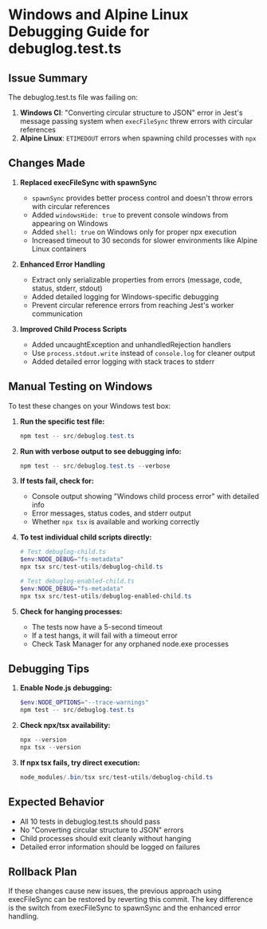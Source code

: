 # Windows and Alpine Linux Debugging Guide for debuglog.test.ts

## Issue Summary

The debuglog.test.ts file was failing on:

1. **Windows CI**: "Converting circular structure to JSON" error in Jest's message passing system when `execFileSync` threw errors with circular references
2. **Alpine Linux**: `ETIMEDOUT` errors when spawning child processes with `npx`

## Changes Made

1. **Replaced execFileSync with spawnSync**
   - `spawnSync` provides better process control and doesn't throw errors with circular references
   - Added `windowsHide: true` to prevent console windows from appearing on Windows
   - Added `shell: true` on Windows only for proper npx execution
   - Increased timeout to 30 seconds for slower environments like Alpine Linux containers

2. **Enhanced Error Handling**
   - Extract only serializable properties from errors (message, code, status, stderr, stdout)
   - Added detailed logging for Windows-specific debugging
   - Prevent circular reference errors from reaching Jest's worker communication

3. **Improved Child Process Scripts**
   - Added uncaughtException and unhandledRejection handlers
   - Use `process.stdout.write` instead of `console.log` for cleaner output
   - Added detailed error logging with stack traces to stderr

## Manual Testing on Windows

To test these changes on your Windows test box:

1. **Run the specific test file:**

   ```powershell
   npm test -- src/debuglog.test.ts
   ```

2. **Run with verbose output to see debugging info:**

   ```powershell
   npm test -- src/debuglog.test.ts --verbose
   ```

3. **If tests fail, check for:**
   - Console output showing "Windows child process error" with detailed info
   - Error messages, status codes, and stderr output
   - Whether `npx tsx` is available and working correctly

4. **To test individual child scripts directly:**

   ```powershell
   # Test debuglog-child.ts
   $env:NODE_DEBUG="fs-metadata"
   npx tsx src/test-utils/debuglog-child.ts

   # Test debuglog-enabled-child.ts
   $env:NODE_DEBUG="fs-metadata"
   npx tsx src/test-utils/debuglog-enabled-child.ts
   ```

5. **Check for hanging processes:**
   - The tests now have a 5-second timeout
   - If a test hangs, it will fail with a timeout error
   - Check Task Manager for any orphaned node.exe processes

## Debugging Tips

1. **Enable Node.js debugging:**

   ```powershell
   $env:NODE_OPTIONS="--trace-warnings"
   npm test -- src/debuglog.test.ts
   ```

2. **Check npx/tsx availability:**

   ```powershell
   npx --version
   npx tsx --version
   ```

3. **If npx tsx fails, try direct execution:**
   ```powershell
   node_modules/.bin/tsx src/test-utils/debuglog-child.ts
   ```

## Expected Behavior

- All 10 tests in debuglog.test.ts should pass
- No "Converting circular structure to JSON" errors
- Child processes should exit cleanly without hanging
- Detailed error information should be logged on failures

## Rollback Plan

If these changes cause new issues, the previous approach using execFileSync can be restored by reverting this commit. The key difference is the switch from execFileSync to spawnSync and the enhanced error handling.
